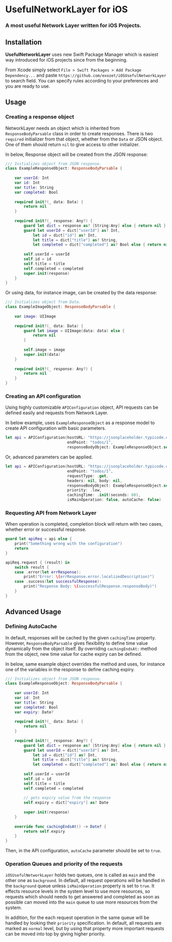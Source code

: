 # UsefulNetworkLayer for iOS

### A most useful Network Layer written for iOS Projects.

## Installation

**UsefulNetworkLayer** uses new Swift Package Manager which is easiest way introduced for iOS projects since from the beginning. 

From Xcode simply select `File > Swift Packages > Add Package Dependency...` and paste `https://github.com/exozet/iOSUsefulNetworkLayer` to search field. You can specify rules according to your preferences and you are ready to use. 


## Usage

### Creating a response object

NetworkLayer needs an object which is inherited from `ResponseBodyParsable` class in order to create responses. There is two `required` initializer from that object, whether from the `Data` or JSON object. One of them should return `nil` to give access to other initializer. 

In below, Response object will be created from the JSON response:

```swift
/// Initializes object from JSON response.
class ExampleResponseObject: ResponseBodyParsable {
    
    var userId: Int
    var id: Int
    var title: String
    var completed: Bool
    
    required init?(_ data: Data) {
        return nil
    }
    
    required init?(_ response: Any?) {
        guard let dict = response as? [String:Any] else { return nil }
        guard let userId = dict["userId"] as? Int,
            let id = dict["id"] as? Int,
            let title = dict["title"] as? String,
            let completed = dict["completed"] as? Bool else { return nil }
        
        self.userId = userId
        self.id = id
        self.title = title
        self.completed = completed
        super.init(response)
    }
}
```


Or using data, for instance image, can be created by the data response:

```swift
/// Initializes object from Data.
class ExampleImageObject: ResponseBodyParsable {
    
    var image: UIImage
    
    required init?(_ data: Data) {
        guard let image = UIImage(data: data) else {
            return nil
        }
        
        self.image = image
        super.init(data)
    }
    
    required init?(_ response: Any?) {
        return nil
    }
}
```

### Creating an API configuration

Using highly customizable `APIConfiguration` object, API requests can be defined easily and requests from Network Layer.

In below example, uses `ExampleResponseObject` as a response model to create API configuration with basic parameters. 

```swift
let api = APIConfiguration(hostURL: "https://jsonplaceholder.typicode.com",
                           endPoint: "todos/1",
                           responseBodyObject: ExampleResponseObject.self)

```

Or, advanced parameters can be applied.

```swift
let api = APIConfiguration(hostURL: "https://jsonplaceholder.typicode.com",
                           endPoint: "todos/1",
                           requestType: .get,
                           headers: nil, body: nil,
                           responseBodyObject: ExampleResponseObject.self,
                           priority: .low,
                           cachingTime: .init(seconds: 60),
                           isMainOperation: false, autoCache: false)

```

### Requesting API from Network Layer

When operation is completed, completion block will return with two cases, whether error or successful response.

```swift
guard let apiReq = api else {
    print("Something wrong with the configuration")
    return
}

apiReq.request { (result) in
    switch result {
    case .error(let errResponse):
        print("Error: \(errResponse.error.localizedDescription)")
    case .success(let successfulResponse):
        print("Response Body: \(successfulResponse.responseBody)")
    }
}
```

## Advanced Usage

### Defining AutoCache
In default, responses will be cached by the given `cachingTime` property. However, `ResponseBodyParsable` gives flexibility to define time value dynamically from the object itself. By overriding `cachingEndsAt:` method from the object, new time value for cache expiry can be defined.

In below, same example object overrides the method and uses, for instance one of the variables in the response to define caching expiry. 

```swift
/// Initializes object from JSON response.
class ExampleResponseObject: ResponseBodyParsable {
    
    var userId: Int
    var id: Int
    var title: String
    var completed: Bool
    var expiry: Date?
    
    required init?(_ data: Data) {
        return nil
    }
    
    required init?(_ response: Any?) {
        guard let dict = response as? [String:Any] else { return nil }
        guard let userId = dict["userId"] as? Int,
            let id = dict["id"] as? Int,
            let title = dict["title"] as? String,
            let completed = dict["completed"] as? Bool else { return nil }
        
        self.userId = userId
        self.id = id
        self.title = title
        self.completed = completed
        
        // gets expiry value from the response
        self.expiry = dict["expiry"] as? Date
        
        super.init(response)
    }
    
    override func cachingEndsAt() -> Date? {
        return self.expiry
    }
}
```
Then, in the API configuration, `autoCache` parameter should be set to `true`.
 
### Operation Queues and priority of the requests
`iOSUsefulNetworkLayer` holds two queues, one is called as `main` and the other one as `background`. In default, all request operations will be handled in the `background` queue unless `isMainOperation` property is set to `true`. It effects resource levels in the system level to use more resources, so requests which should needs to get answered and completed as soon as possible can moved into the `main` queue to use more resources from the system. 

In addition, for the each request operation in the same queue will be handled by looking their `priority` specification. In default, all requests are marked as `normal` level, but by using that property more important requests can be moved into top by giving higher priority. 
